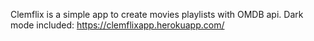 Clemflix is a simple app to create movies playlists with OMDB api. Dark mode included: https://clemflixapp.herokuapp.com/
